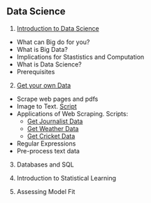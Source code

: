 ## Data Science

1. [Introduction to Data Science](https://github.com/soodoku/data-science/blob/master/ds1_web.pdf)
  * What can Big do for you?  
  * What is Big Data?  
  * Implications for Stastistics and Computation  
  * What is Data Science?  
  * Prerequisites 

2. [Get your own Data](https://github.com/soodoku/data-science/blob/master/ds2_web.pdf)
  * Scrape web pages and pdfs
  * Image to Text. [Script](https://github.com/soodoku/image-to-text)  
  * Applications of Web Scraping. Scripts:    
    - [Get Journalist Data](https://github.com/soodoku/get-journalist-data)      
    - [Get Weather Data](https://github.com/soodoku/get-weather-data)    
    - [Get Cricket Data](https://github.com/soodoku/get-cricket-data)   
  * Regular Expressions  
  * Pre-process text data
  
3. Databases and SQL

4. Introduction to Statistical Learning

5. Assessing Model Fit
